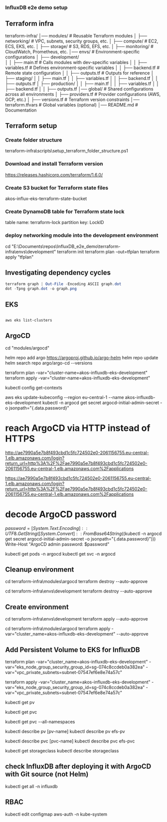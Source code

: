 ### InfluxDB e2e demo setup

## Terraform infra
terraform-infra/
│── modules/                 # Reusable Terraform modules
│   ├── networking/          # VPC, subnets, security groups, etc.
│   ├── compute/             # EC2, ECS, EKS, etc.
│   ├── storage/             # S3, RDS, EFS, etc.
│   ├── monitoring/          # CloudWatch, Prometheus, etc.
│── envs/                    # Environment-specific configurations
│   ├── development/         
│   │   ├── main.tf          # Calls modules with dev-specific variables
│   │   ├── variables.tf     # Defines environment-specific variables
│   │   ├── backend.tf       # Remote state configuration
│   │   ├── outputs.tf       # Outputs for reference
│   ├── staging/
│   │   ├── main.tf
│   │   ├── variables.tf
│   │   ├── backend.tf
│   │   ├── outputs.tf
│   ├── production/
│   │   ├── main.tf
│   │   ├── variables.tf
│   │   ├── backend.tf
│   │   ├── outputs.tf
│── global/                  # Shared configurations across all environments
│   ├── providers.tf         # Provider configurations (AWS, GCP, etc.)
│   ├── versions.tf          # Terraform version constraints
│── terraform.tfvars         # Global variables (optional)
│── README.md                # Documentation


## Terraform setup

### Create folder structure
terraform-infra\scripts\setup_terraform_folder_structure.ps1

### Download and install Terraform version
https://releases.hashicorp.com/terraform/1.6.0/

### Create S3 bucket for Terraform state files
akos-influx-eks-terraform-state-bucket

### Create DynamoDB table for Terraform state lock
table name: terraform-lock
partition key: LockID

### deploy networking module into the development environment
cd "E:\Documents\repos\InfluxDB_e2e_demo\terraform-infra\envs\development"
terraform init
terraform plan -out=tfplan
terraform apply "tfplan"

## Investigating dependency cycles

```powershell
terraform graph | Out-File -Encoding ASCII graph.dot
dot -Tpng graph.dot -o graph.png
```

## EKS
``` bash

aws eks list-clusters
```

## ArgoCD
cd "modules/argocd"

helm repo add argo https://argoproj.github.io/argo-helm
helm repo update
helm search repo argo/argo-cd --versions

terraform plan -var="cluster-name=akos-influxdb-eks-development"
terraform apply -var="cluster-name=akos-influxdb-eks-development"

kubectl config get-contexts

aws eks update-kubeconfig --region eu-central-1 --name akos-influxdb-eks-development
kubectl -n argocd get secret argocd-initial-admin-secret -o jsonpath=\"{.data.password}\"

# reach ArgoCD via HTTP instead of HTTPS
http://ae7990a5e7b8f493cbd1c5fc724502e0-2061156755.eu-central-1.elb.amazonaws.com/login?return_url=http%3A%2F%2Fae7990a5e7b8f493cbd1c5fc724502e0-2061156755.eu-central-1.elb.amazonaws.com%2Fapplications

https://ae7990a5e7b8f493cbd1c5fc724502e0-2061156755.eu-central-1.elb.amazonaws.com/login?return_url=http%3A%2F%2Fae7990a5e7b8f493cbd1c5fc724502e0-2061156755.eu-central-1.elb.amazonaws.com%2Fapplications

# decode ArgoCD password
$password = [System.Text.Encoding]::UTF8.GetString([System.Convert]::FromBase64String($(kubectl -n argocd get secret argocd-initial-admin-secret -o jsonpath="{.data.password}")))
Write-Host "ArgoCD admin password: $password"

kubectl get pods -n argocd
kubectl get svc -n argocd


## Cleanup environment
cd terraform-infra\modules\argocd
terraform destroy --auto-approve

cd terraform-infra\envs\development
terraform destroy --auto-approve

## Create environment
cd terraform-infra\envs\development
terraform apply --auto-approve

cd terraform-infra\modules\argocd
terraform apply -var="cluster_name=akos-influxdb-eks-development" --auto-approve

## Add Persistent Volume to EKS for InfluxDB

terraform plan -var="cluster_name=akos-influxdb-eks-development" -var="eks_node_group_security_group_id=sg-074c8ccdeb0a382ea" -var="vpc_private_subnets=subnet-07547ef6e8e74a57c"

terraform apply -var="cluster_name=akos-influxdb-eks-development" -var="eks_node_group_security_group_id=sg-074c8ccdeb0a382ea"  -var="vpc_private_subnets=subnet-07547ef6e8e74a57c"

kubectl get pv

kubectl get pvc

kubectl get pvc --all-namespaces

kubectl describe pv [pv-name]
kubectl describe pv efs-pv

kubectl describe pvc [pvc-name]
kubectl describe pvc efs-pvc

kubectl get storageclass
kubectl describe storageclass <storage-class-name>

## check InfluxDB after deploying it with ArgoCD with Git source (not Helm)
kubectl get all -n influxdb

## RBAC

kubectl edit configmap aws-auth -n kube-system